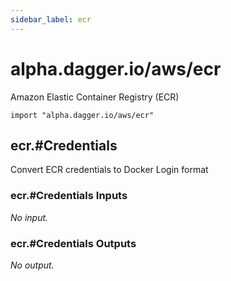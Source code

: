 ```yaml
---
sidebar_label: ecr
---
```


# alpha.dagger.io/aws/ecr

Amazon Elastic Container Registry (ECR)

```cue
import "alpha.dagger.io/aws/ecr"
```

## ecr.#Credentials

Convert ECR credentials to Docker Login format

### ecr.#Credentials Inputs

_No input._

### ecr.#Credentials Outputs

_No output._
